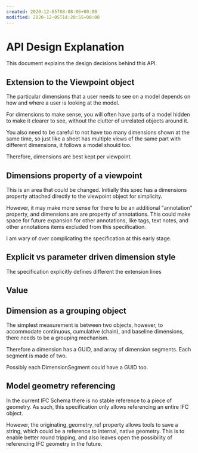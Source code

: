 ```yaml
---
created: 2020-12-05T08:08:06+00:00
modified: 2020-12-05T14:20:55+00:00
---
```


# API Design Explanation

This document explains the design decisions behind this API.

## Extension to the Viewpoint object
The particular dimensions that a user needs to see on a model depends on how and where a user is looking at the model.

For dimensions to make sense, you will often have parts of a model hidden to make it clearer to see, without the clutter of unrelated objects around it.

You also need to be careful to not have too many dimensions shown at the same time, so just like a sheet has multiple views of the same part with different dimensions, it follows a model should too.

Therefore, dimensions are best kept per viewpoint.

## Dimensions property of a viewpoint
This is an area that could be changed. Initially this spec has a dimensions property attached directly to the viewpoint object for simplicity.

However, it may make more sense for there to be an additional "annotation" property, and dimensions are are property of annotations. This could make space for future expansion for other annotations, like tags, text notes, and other annotations items excluded from this specification.

I am wary of over complicating the specification at this early stage.

## Explicit vs parameter driven dimension style
The specification explicitly defines different the extension lines

## Value 

## Dimension as a grouping object
The simplest measurement is between two objects, however, to accommodate continuous, cumulative (chain), and baseline dimensions, there needs to be a grouping mechanism.

Therefore a dimension has a GUID, and array of dimension segments. Each segment is made of two.

Possibly each DimensionSegment could have a GUID too.

## Model geometry referencing
In the current IFC Schema there is no stable reference to a piece of geometry. As such, this specification only allows referencing an entire IFC object.

However, the originating_geometry_ref property allows tools to save a string, which could be a reference to internal, native geometry. This is to enable better round tripping, and also leaves open the possibility of referencing IFC geometry in the future.